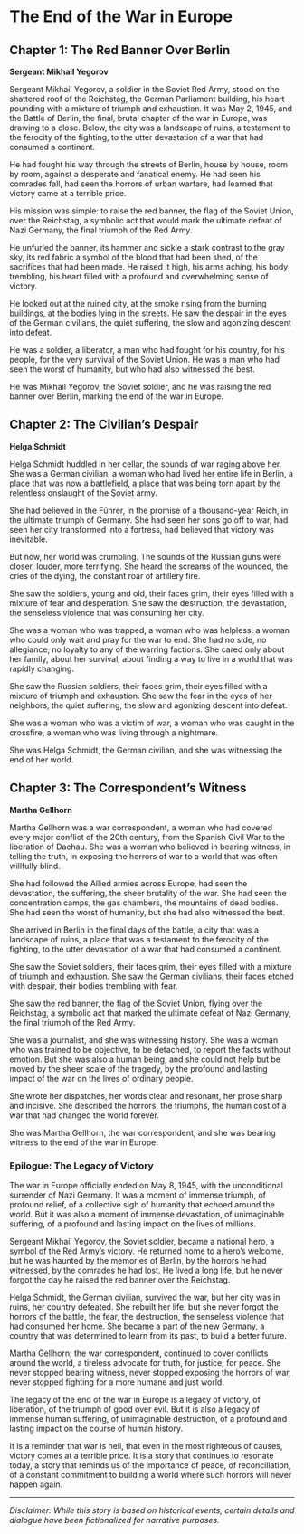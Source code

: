 
# The End of the War in Europe

## Chapter 1: The Red Banner Over Berlin

**Sergeant Mikhail Yegorov**

Sergeant Mikhail Yegorov, a soldier in the Soviet Red Army, stood on the shattered roof of the Reichstag, the German Parliament building, his heart pounding with a mixture of triumph and exhaustion. It was May 2, 1945, and the Battle of Berlin, the final, brutal chapter of the war in Europe, was drawing to a close. Below, the city was a landscape of ruins, a testament to the ferocity of the fighting, to the utter devastation of a war that had consumed a continent.

He had fought his way through the streets of Berlin, house by house, room by room, against a desperate and fanatical enemy. He had seen his comrades fall, had seen the horrors of urban warfare, had learned that victory came at a terrible price.

His mission was simple: to raise the red banner, the flag of the Soviet Union, over the Reichstag, a symbolic act that would mark the ultimate defeat of Nazi Germany, the final triumph of the Red Army.

He unfurled the banner, its hammer and sickle a stark contrast to the gray sky, its red fabric a symbol of the blood that had been shed, of the sacrifices that had been made. He raised it high, his arms aching, his body trembling, his heart filled with a profound and overwhelming sense of victory.

He looked out at the ruined city, at the smoke rising from the burning buildings, at the bodies lying in the streets. He saw the despair in the eyes of the German civilians, the quiet suffering, the slow and agonizing descent into defeat.

He was a soldier, a liberator, a man who had fought for his country, for his people, for the very survival of the Soviet Union. He was a man who had seen the worst of humanity, but who had also witnessed the best.

He was Mikhail Yegorov, the Soviet soldier, and he was raising the red banner over Berlin, marking the end of the war in Europe.

## Chapter 2: The Civilian’s Despair

**Helga Schmidt**

Helga Schmidt huddled in her cellar, the sounds of war raging above her. She was a German civilian, a woman who had lived her entire life in Berlin, a place that was now a battlefield, a place that was being torn apart by the relentless onslaught of the Soviet army.

She had believed in the Führer, in the promise of a thousand-year Reich, in the ultimate triumph of Germany. She had seen her sons go off to war, had seen her city transformed into a fortress, had believed that victory was inevitable.

But now, her world was crumbling. The sounds of the Russian guns were closer, louder, more terrifying. She heard the screams of the wounded, the cries of the dying, the constant roar of artillery fire.

She saw the soldiers, young and old, their faces grim, their eyes filled with a mixture of fear and desperation. She saw the destruction, the devastation, the senseless violence that was consuming her city.

She was a woman who was trapped, a woman who was helpless, a woman who could only wait and pray for the war to end. She had no side, no allegiance, no loyalty to any of the warring factions. She cared only about her family, about her survival, about finding a way to live in a world that was rapidly changing.

She saw the Russian soldiers, their faces grim, their eyes filled with a mixture of triumph and exhaustion. She saw the fear in the eyes of her neighbors, the quiet suffering, the slow and agonizing descent into defeat.

She was a woman who was a victim of war, a woman who was caught in the crossfire, a woman who was living through a nightmare.

She was Helga Schmidt, the German civilian, and she was witnessing the end of her world.

## Chapter 3: The Correspondent’s Witness

**Martha Gellhorn**

Martha Gellhorn was a war correspondent, a woman who had covered every major conflict of the 20th century, from the Spanish Civil War to the liberation of Dachau. She was a woman who believed in bearing witness, in telling the truth, in exposing the horrors of war to a world that was often willfully blind.

She had followed the Allied armies across Europe, had seen the devastation, the suffering, the sheer brutality of the war. She had seen the concentration camps, the gas chambers, the mountains of dead bodies. She had seen the worst of humanity, but she had also witnessed the best.

She arrived in Berlin in the final days of the battle, a city that was a landscape of ruins, a place that was a testament to the ferocity of the fighting, to the utter devastation of a war that had consumed a continent.

She saw the Soviet soldiers, their faces grim, their eyes filled with a mixture of triumph and exhaustion. She saw the German civilians, their faces etched with despair, their bodies trembling with fear.

She saw the red banner, the flag of the Soviet Union, flying over the Reichstag, a symbolic act that marked the ultimate defeat of Nazi Germany, the final triumph of the Red Army.

She was a journalist, and she was witnessing history. She was a woman who was trained to be objective, to be detached, to report the facts without emotion. But she was also a human being, and she could not help but be moved by the sheer scale of the tragedy, by the profound and lasting impact of the war on the lives of ordinary people.

She wrote her dispatches, her words clear and resonant, her prose sharp and incisive. She described the horrors, the triumphs, the human cost of a war that had changed the world forever.

She was Martha Gellhorn, the war correspondent, and she was bearing witness to the end of the war in Europe.

### Epilogue: The Legacy of Victory

The war in Europe officially ended on May 8, 1945, with the unconditional surrender of Nazi Germany. It was a moment of immense triumph, of profound relief, of a collective sigh of humanity that echoed around the world. But it was also a moment of immense devastation, of unimaginable suffering, of a profound and lasting impact on the lives of millions.

Sergeant Mikhail Yegorov, the Soviet soldier, became a national hero, a symbol of the Red Army’s victory. He returned home to a hero’s welcome, but he was haunted by the memories of Berlin, by the horrors he had witnessed, by the comrades he had lost. He lived a long life, but he never forgot the day he raised the red banner over the Reichstag.

Helga Schmidt, the German civilian, survived the war, but her city was in ruins, her country defeated. She rebuilt her life, but she never forgot the horrors of the battle, the fear, the destruction, the senseless violence that had consumed her home. She became a part of the new Germany, a country that was determined to learn from its past, to build a better future.

Martha Gellhorn, the war correspondent, continued to cover conflicts around the world, a tireless advocate for truth, for justice, for peace. She never stopped bearing witness, never stopped exposing the horrors of war, never stopped fighting for a more humane and just world.

The legacy of the end of the war in Europe is a legacy of victory, of liberation, of the triumph of good over evil. But it is also a legacy of immense human suffering, of unimaginable destruction, of a profound and lasting impact on the course of human history.

It is a reminder that war is hell, that even in the most righteous of causes, victory comes at a terrible price. It is a story that continues to resonate today, a story that reminds us of the importance of peace, of reconciliation, of a constant commitment to building a world where such horrors will never happen again.

***

*Disclaimer: While this story is based on historical events, certain details and dialogue have been fictionalized for narrative purposes.*